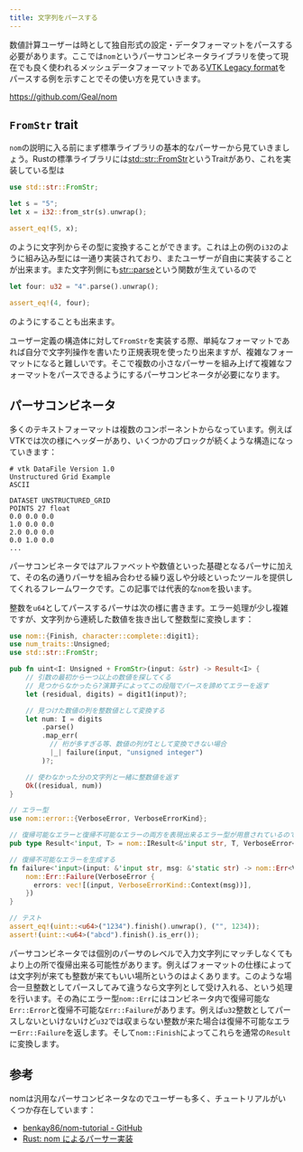 ```yaml
---
title: 文字列をパースする
---
```


数値計算ユーザーは時として独自形式の設定・データフォーマットをパースする必要があります。ここでは`nom`というパーサコンビネータライブラリを使って現在でも良く使われるメッシュデータフォーマットである[VTK Legacy format](https://vtk.org/wp-content/uploads/2015/04/file-formats.pdf)をパースする例を示すことでその使い方を見ていきます。

https://github.com/Geal/nom

`FromStr` trait
----------------
`nom`の説明に入る前にまず標準ライブラリの基本的なパーサーから見ていきましょう。Rustの標準ライブラリには[std::str::FromStr](https://doc.rust-lang.org/stable/std/str/trait.FromStr.html)というTraitがあり、これを実装している型は

```rust
use std::str::FromStr;

let s = "5";
let x = i32::from_str(s).unwrap();

assert_eq!(5, x);
```

のように文字列からその型に変換することができます。これは上の例の`i32`のように組み込み型には一通り実装されており、またユーザーが自由に実装することが出来ます。また文字列側にも[str::parse](https://doc.rust-lang.org/stable/std/primitive.str.html#method.parse)という関数が生えているので

```rust
let four: u32 = "4".parse().unwrap();

assert_eq!(4, four);
```

のようにすることも出来ます。

ユーザー定義の構造体に対して`FromStr`を実装する際、単純なフォーマットであれば自分で文字列操作を書いたり正規表現を使ったり出来ますが、複雑なフォーマットになると難しいです。そこで複数の小さなパーサーを組み上げて複雑なフォーマットをパースできるようにするパーサコンビネータが必要になります。

パーサコンビネータ
-------------------
多くのテキストフォーマットは複数のコンポーネントからなっています。例えばVTKでは次の様にヘッダーがあり、いくつかのブロックが続くような構造になっていきます：

```text
# vtk DataFile Version 1.0
Unstructured Grid Example
ASCII

DATASET UNSTRUCTURED_GRID
POINTS 27 float
0.0 0.0 0.0
1.0 0.0 0.0
2.0 0.0 0.0
0.0 1.0 0.0
...
```

パーサコンビネータではアルファベットや数値といった基礎となるパーサに加えて、その名の通りパーサを組み合わせる繰り返しや分岐といったツールを提供してくれるフレームワークです。この記事では代表的な`nom`を扱います。

整数を`u64`としてパースするパーサは次の様に書きます。エラー処理が少し複雑ですが、文字列から連続した数値を抜き出して整数型に変換します：

```rust
use nom::{Finish, character::complete::digit1};
use num_traits::Unsigned;
use std::str::FromStr;

pub fn uint<I: Unsigned + FromStr>(input: &str) -> Result<I> {
    // 引数の最初から一つ以上の数値を探してくる
    // 見つからなかったら?演算子によってこの段階でパースを諦めてエラーを返す
    let (residual, digits) = digit1(input)?;

    // 見つけた数値の列を整数値として変換する
    let num: I = digits
        .parse()
        .map_err(
          // 桁が多すぎる等、数値の列がIとして変換できない場合
          |_| failure(input, "unsigned integer")
        )?;

    // 使わなかった分の文字列と一緒に整数値を返す
    Ok((residual, num))
}

// エラー型
use nom::error::{VerboseError, VerboseErrorKind};

// 復帰可能なエラーと復帰不可能なエラーの両方を表現出来るエラー型が用意されているのでそれを使う
pub type Result<'input, T> = nom::IResult<&'input str, T, VerboseError<&'input str>>;

// 復帰不可能なエラーを生成する
fn failure<'input>(input: &'input str, msg: &'static str) -> nom::Err<VerboseError<&'input str>> {
    nom::Err::Failure(VerboseError {
      errors: vec![(input, VerboseErrorKind::Context(msg))],
    })
}

// テスト
assert_eq!(uint::<u64>("1234").finish().unwrap(), ("", 1234));
assert!(uint::<u64>("abcd").finish().is_err());
```

パーサコンビネータでは個別のパーサのレベルで入力文字列にマッチしなくてもより上の所で復帰出来る可能性があります。例えばフォーマットの仕様によっては文字列が来ても整数が来てもいい場所というのはよくあります。このような場合一旦整数としてパースしてみて違うなら文字列として受け入れる、という処理を行います。その為にエラー型`nom::Err`にはコンビネータ内で復帰可能な`Err::Error`と復帰不可能な`Err::Failure`があります。例えば`u32`整数としてパースしないといけないけど`u32`では収まらない整数が来た場合は復帰不可能なエラー`Err::Failure`を返します。そして`nom::Finish`によってこれらを通常の`Result`に変換します。

参考
-----

nomは汎用なパーサコンビネータなのでユーザーも多く、チュートリアルがいくつか存在しています：

- [benkay86/nom-tutorial - GitHub](https://github.com/benkay86/nom-tutorial/)
- [Rust: nom によるパーサー実装](https://hazm.at/mox/lang/rust/nom/index.html)

